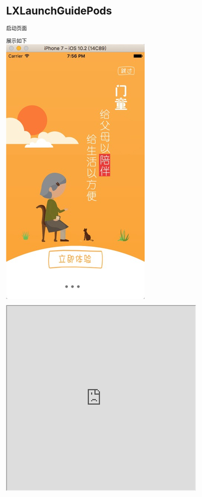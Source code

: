 # LXLaunchGuidePods
启动页面

展示如下<br>
![image](https://github.com/lionsom/LXLaunchGuidePods/blob/master/ShowImages/show_Image_1.png)

<iframe height=498 width=510 src="https://github.com/lionsom/LXLaunchGuidePods/blob/master/ShowImages/show_Vedio_1.mp4"><br>

<iframe height=498 width=510 src="http://player.youku.com/embed/XNjcyMDU4Njg0">
